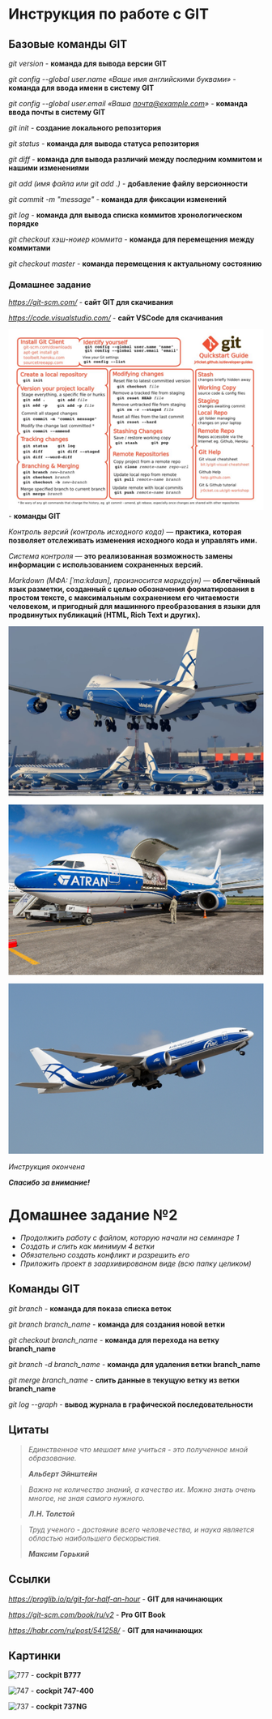# Инструкция по работе с GIT 

## Базовые команды GIT

*git version* - **команда для вывода версии GIT**

*git config --global user.name «Ваше имя английскими буквами»* - **команда для ввода имени в систему GIT**

*git config --global user.email «Ваша почта@example.com»* - **команда ввода почты в систему GIT**

*git init* - **создание локального репозитория**

*git status* - **команда для вывода статуса репозитория**

*git diff* - **команда для вывода различий между последним коммитом и нашими изменениями**

*git add (имя файла или git add .)* - **добавление файлу версионности**

*git commit -m "message"* - **команда для фиксации изменений**

*git log* - **команда для вывода списка коммитов хронологическом порядке**

*git checkout хэш-ноиер коммита* - **команда для перемещения между коммитами**

*git checkout master* - **команда перемещения к актуальному состоянию**

### Домашнее задание

*https://git-scm.com/* - **сайт GIT для скачивания**

*https://code.visualstudio.com/* - **сайт VSCode для скачивания**

![](Git%20commands.jpeg) - **команды GIT**

*Контроль версий (контроль исходного кода)* — **практика, которая позволяет отслеживать изменения исходного кода и управлять ими.**

*Cистема контроля* — **это реализованная возможность замены информации с использованием сохраненных версий.**

*Markdown (МФА: [ˈmɑːkdaʊn], произносится маркда́ун)* — **облегчённый язык разметки, созданный с целью обозначения форматирования в простом тексте, с максимальным сохранением его читаемости человеком, и пригодный для машинного преобразования в языки для продвинутых публикаций (HTML, Rich Text и других).**

![](abc.jpg)

![](50057397827_a4bdf7a589_b.jpg) 

![](AirBridgeCargo,_VQ-BAO,_Boeing_777-F_(51272087446).jpg)

*Инструкция окончена* 

***Спасибо за внимание!***

# Домашнее задание №2

+ *Продолжить работу с файлом, которую начали на семинаре 1*
+ *Создать и слить как минимум 4 ветки*
+ *Обязательно создать конфликт и разрешить его*
+ *Приложить проект в заархивированом виде (всю папку целиком)*

## Команды GIT

*git branch* - **команда для показа списка веток**

*git branch branch_name* - **команда для создания новой ветки**

*git checkout branch_name* - **команда для перехода на ветку branch_name**

*git branch -d branch_name* - **команда для удаления ветки branch_name**

*git merge branch_name* - **слить данные в текущую ветку из ветки branch_name**

*git log --graph* - **вывод журнала в графической последовательности**

## Цитаты

>*Единственное что мешает мне учиться - это полученное мной образование.*
>
> ***Альберт Эйнштейн***

>*Важно не количество знаний, а качество их. Можно знать очень многое, не зная самого нужного.*
>
>***Л.Н. Толстой*** 

>*Труд ученого - достояние всего человечества, и наука является областью наибольшего бескорыстия.*
>
>***Максим Горький***

## Ссылки

*https://proglib.io/p/git-for-half-an-hour* - **GIT для начинающих**

*https://git-scm.com/book/ru/v2* - **Pro GIT Book**

*https://habr.com/ru/post/541258/* - **GIT для начинающих**

## Картинки

![777](777.jpg) - **cockpit B777**

![747](747-400.jpg) - **cockpit 747-400**

![737](737NG.jpg) - **cockpit 737NG**